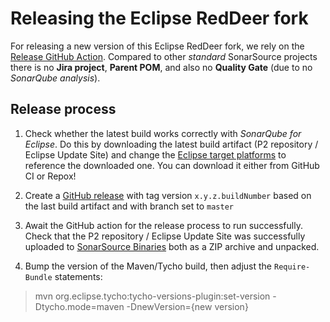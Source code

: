 # Releasing the Eclipse RedDeer fork

For releasing a new version of this Eclipse RedDeer fork, we rely on the
[Release GitHub Action](https://github.com/SonarSource/gh-action_release). Compared to other
*standard* SonarSource projects there is no **Jira project**, **Parent POM**, and also no
**Quality Gate** (due to no *SonarQube analysis*).

## Release process

1. Check whether the latest build works correctly with *SonarQube for Eclipse*. Do this by
   downloading the latest build artifact (P2 repository / Eclipse Update Site) and change the
   [Eclipse target platforms](https://github.com/SonarSource/sonarlint-eclipse/tree/master/target-platforms)
   to reference the downloaded one. You can download it either from GitHub CI or Repox!

2. Create a [GitHub release](https://github.com/SonarSource/reddeer/releases/new) with tag version
   `x.y.z.buildNumber` based on the last build artifact and with branch set to `master`

3. Await the GitHub action for the release process to run successfully. Check that the P2
   repository / Eclipse Update Site was successfully uploaded to
   [SonarSource Binaries](https://binaries.sonarsource.com/?prefix=RedDeer/releases) both as a ZIP
   archive and unpacked.

4. Bump the version of the Maven/Tycho build, then adjust the `Require-Bundle` statements:

> mvn org.eclipse.tycho:tycho-versions-plugin:set-version -Dtycho.mode=maven -DnewVersion={new version}
